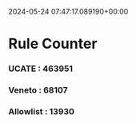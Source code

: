 2024-05-24 07:47:17.089190+00:00
# Rule Counter 
 ### UCATE : 463951

 ### Veneto : 68107

 ### Allowlist : 13930